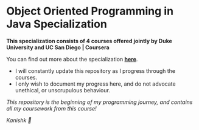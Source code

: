 # Object Oriented Programming in Java Specialization 

**This specialization consists of 4 courses offered jointly by Duke University and UC San Diego | Coursera**

You can find out more about the specialization [**here**](https://www.coursera.org/specializations/object-oriented-programming).

- I will constantly update this repository as I progress through the courses.
- I only wish to document my progress here, and do not advocate unethical, or unscrupulous behaviour.

*This repository is the beginning of my programming journey, and contains all my coursework from this course!*

*Kanishk :black_heart:*
